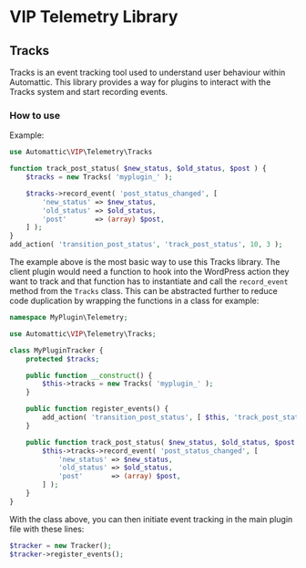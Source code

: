 # VIP Telemetry Library

## Tracks

Tracks is an event tracking tool used to understand user behaviour within Automattic. This library provides a way for plugins to interact with the Tracks system and start recording events.

### How to use

Example:

```php
use Automattic\VIP\Telemetry\Tracks

function track_post_status( $new_status, $old_status, $post ) {
	$tracks = new Tracks( 'myplugin_' );

	$tracks->record_event( 'post_status_changed', [
		'new_status' => $new_status,
		'old_status' => $old_status,
		'post'       => (array) $post,
	] );
}
add_action( 'transition_post_status', 'track_post_status', 10, 3 );
```

The example above is the most basic way to use this Tracks library. The client plugin would need a function to hook into the WordPress action they want to track and that function has to instantiate and call the `record_event` method from the `Tracks` class. This can be abstracted further to reduce code duplication by wrapping the functions in a class for example:

```php
namespace MyPlugin\Telemetry;

use Automattic\VIP\Telemetry\Tracks;

class MyPluginTracker {
	protected $tracks;

	public function __construct() {
		$this->tracks = new Tracks( 'myplugin_' );
	}

	public function register_events() {
		add_action( 'transition_post_status', [ $this, 'track_post_status' ], 10, 3 );
	}

	public function track_post_status( $new_status, $old_status, $post ) {
		$this->tracks->record_event( 'post_status_changed', [
			'new_status' => $new_status,
			'old_status' => $old_status,
			'post'       => (array) $post,
		] );
	}
}
```

With the class above, you can then initiate event tracking in the main plugin file with these lines:

```php
$tracker = new Tracker();
$tracker->register_events();
```
